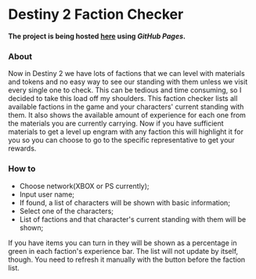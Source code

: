 # Destiny 2 Faction Checker

**The project is being hosted [here](https://setsuya.github.io/destiny2_factions) using *GitHub Pages*.**

### About
Now in Destiny 2 we have lots of factions that we can level with materials and tokens and no easy way to see our standing with them unless we visit every single one to check. This can be tedious and time consuming, so I decided to take this load off my shoulders.
This faction checker lists all available factions in the game and your characters' current standing with them. It also shows the available amount of experience for each one from the materials you are currently carrying. Now if you have sufficient materials to get a level up engram with any faction this will highlight it for you so you can choose to go to the specific representative to get your rewards.

### How to
- Choose network(XBOX or PS currently);
- Input user name;
- If found, a list of characters will be shown with basic information;
- Select one of the characters;
- List of factions and that character's current standing with them will be shown;

If you have items you can turn in they will be shown as a percentage in green in each faction's experience bar. The list will not update by itself, though. You need to refresh it manually with the button before the faction list.